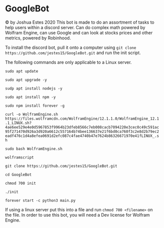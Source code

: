 # GoogleBot
© by Joshua Estes 2020
This bot is made to do an assortment of tasks to help users within a discord server. Can do complex math powered by Wolfram Engine, can use Google and can look at stocks prices and other metrics, powered by Robinhood.

To install the discord bot, pull it onto a computer using `git clone https://github.com/jestes15/GoogleBot.git` and run the init script.

The following commands are only applicable to a Linux server.

`sudo apt update`

`sudo apt upgrade -y`

`sudp apt install nodejs -y`

`sudo apt install npm -y`

`sudo npm install forever -g`

`curl -o WolframEngine.sh https://files.wolframcdn.com/WolframEngine/12.1.1.0/WolframEngine_12.1.1_LINUX.sh?4ae6ee529e4e0d5967853f9964b23dfeb8566c7eb008cacb7094220e3cec0c49c591ac95f271470d926a3d920a6612c557164b74bee136637e21f6bd0ca760f3c2e8d2b79ec2eadf476c1d4a8efea0691d2efc087c4fae4740b47e7624b86326671970e41fLINUX_.sh`

`sudo bash WolframEngine.sh`

`wolframscript`

`git clone https://github.com/jestes15/GoogleBot.git`

`cd GoogleBot`

`chmod 700 init`

`./init`

`forever start -c python3 main.py`

If using a linux server put this into a file and run `chmod 700 <filename>` on the file. In order to use this bot, you will need a Dev license for Wolfram Engine.